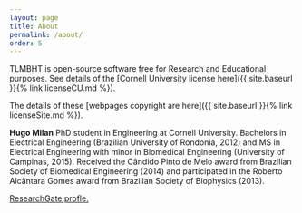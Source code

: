```yaml
---
layout: page
title: About
permalink: /about/
order: 5
---
```


TLMBHT is open-source software free for Research and Educational purposes. See details of the [Cornell University license here]({{ site.baseurl }}{% link licenseCU.md %}).

The details of these [webpages copyright are here]({{ site.baseurl }}{% link licenseSite.md %}).

**Hugo Milan** PhD student in Engineering at Cornell University. Bachelors in Electrical Engineering (Brazilian University of Rondonia, 2012) and MS in Electrical Engineering with minor in Biomedical Engineering (University of Campinas, 2015). Received the Cândido Pinto de Melo award from Brazilian Society of Biomedical Engineering (2014) and participated in the Roberto Alcântara Gomes award from Brazilian Society of Biophysics (2013).

[ResearchGate profle.](https://www.researchgate.net/profile/Hugo_Milan2)

